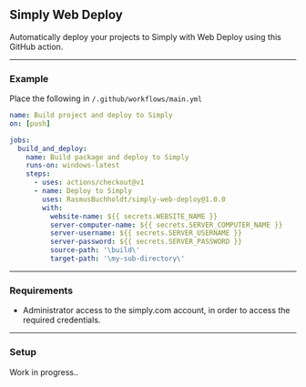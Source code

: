 ## Simply Web Deploy
Automatically deploy your projects to Simply with Web Deploy using this GitHub action.

---

### Example
Place the following in `/.github/workflows/main.yml`
```yml
name: Build project and deploy to Simply
on: [push]

jobs:
  build_and_deploy:
    name: Build package and deploy to Simply
    runs-on: windows-latest
    steps:
      - uses: actions/checkout@v1
      - name: Deploy to Simply
        uses: RasmusBuchholdt/simply-web-deploy@1.0.0
        with:
          website-name: ${{ secrets.WEBSITE_NAME }}
          server-computer-name: ${{ secrets.SERVER_COMPUTER_NAME }}
          server-username: ${{ secrets.SERVER_USERNAME }}
          server-password: ${{ secrets.SERVER_PASSWORD }}
          source-path: '\build\'
          target-path: '\my-sub-directory\'
```

---

### Requirements
- Administrator access to the simply.com account, in order to access the required credentials.

---

### Setup
Work in progress..